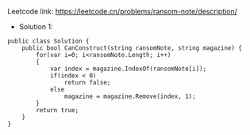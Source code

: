 Leetcode link: https://leetcode.cn/problems/ransom-note/description/

- Solution 1:
```
public class Solution {
    public bool CanConstruct(string ransomNote, string magazine) {
        for(var i=0; i<ransomNote.Length; i++)
        {
            var index = magazine.IndexOf(ransomNote[i]);
            if(index < 0)
                return false;
            else
                magazine = magazine.Remove(index, 1);
        }
        return true;
    }
}
```


